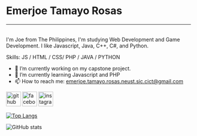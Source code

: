 # Emerjoe Tamayo Rosas
#### <hr>

![<hr>](https://arturssmirnovs.github.io/github-profile-readme-generator/images/banner.png)

I'm Joe from The Philippines, I'm studying Web Development and Game Development. I like Javascript, Java, C++, C#, and Python.

Skills: JS / HTML / CSS/ PHP / JAVA / PYTHON

- 🔭 I’m currently working on my capstone project. 
- 🌱 I’m currently learning Javascript and PHP 
- 📫 How to reach me: emerjoe.tamayo.rosas.neust.sic.cict@gmail.com 


[<img src='https://cdn.jsdelivr.net/npm/simple-icons@3.0.1/icons/github.svg' alt='github' height='40'>](https://github.com/RE-Tamayo)  [<img src='https://cdn.jsdelivr.net/npm/simple-icons@3.0.1/icons/facebook.svg' alt='facebook' height='40'>](https://www.facebook.com/EmerjoeRosas)  [<img src='https://cdn.jsdelivr.net/npm/simple-icons@3.0.1/icons/instagram.svg' alt='instagram' height='40'>](https://www.instagram.com/RE_Tamayo/)  

[![Top Langs](https://github-readme-stats.vercel.app/api/top-langs/?username=RE-Tamayo)](https://github.com/anuraghazra/github-readme-stats)

![GitHub stats](https://github-readme-stats.vercel.app/api?username=RE-Tamayo&show_icons=true)  

